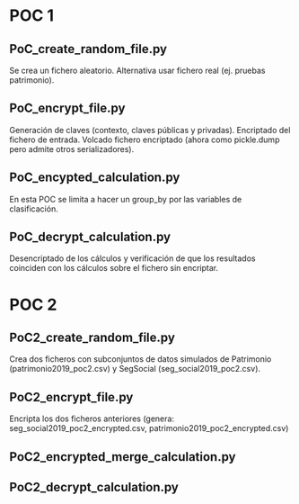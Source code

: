 # POC 1

## PoC_create_random_file.py
Se crea un fichero aleatorio. Alternativa usar fichero real (ej. pruebas patrimonio).

## PoC_encrypt_file.py
Generación de claves (contexto, claves públicas y privadas). 
Encriptado del fichero de entrada. 
Volcado fichero encriptado (ahora como pickle.dump pero admite otros serializadores).


## PoC_encypted_calculation.py
En esta POC se limita a hacer un group_by por las variables de clasificación.

## PoC_decrypt_calculation.py
Desencriptado de los cálculos y verificación de que los resultados coinciden con los cálculos sobre el fichero sin encriptar.


# POC 2
## PoC2_create_random_file.py
Crea dos ficheros con subconjuntos de datos simulados de Patrimonio (patrimonio2019_poc2.csv) y SegSocial (seg_social2019_poc2.csv).

## PoC2_encrypt_file.py
Encripta los dos ficheros anteriores (genera: seg_social2019_poc2_encrypted.csv, patrimonio2019_poc2_encrypted.csv)

## PoC2_encrypted_merge_calculation.py


## PoC2_decrypt_calculation.py
